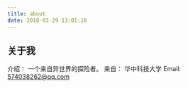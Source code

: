 ```yaml
---
title: about
date: 2018-03-29 13:01:18
---
```


## 关于我
介绍： 	一个来自异世界的探险者。
来自： 	华中科技大学
Email: 	574038262@qq.com